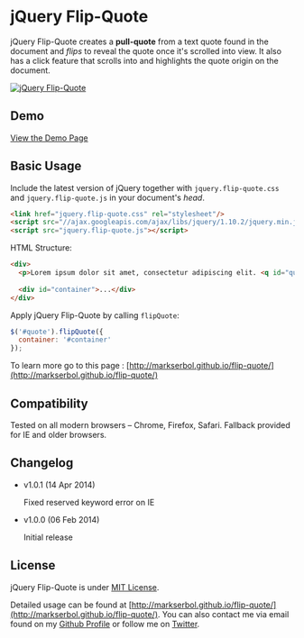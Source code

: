 # jQuery Flip-Quote
jQuery Flip-Quote creates a **pull-quote** from a text quote found in the document and *flips* to reveal the quote once it's scrolled into view. It also has a click feature that scrolls into and highlights the quote origin on the document.

[![jQuery Flip-Quote](http://i.imgur.com/GGUWZIl.png "jQuery Flip-Quote")](https://github.com/markserbol/urlive)

## Demo
[View the Demo Page](http://markserbol.github.io/flip-quote/)


## Basic Usage

Include the latest version of jQuery together with `jquery.flip-quote.css` and `jquery.flip-quote.js` in your document's *head*.


````html
<link href="jquery.flip-quote.css" rel="stylesheet"/>
<script src="//ajax.googleapis.com/ajax/libs/jquery/1.10.2/jquery.min.js"></script>
<script src="jquery.flip-quote.js"></script>
````

HTML Structure:
````html
<div>
  <p>Lorem ipsum dolor sit amet, consectetur adipiscing elit. <q id="quote">Maecenas rhoncus sapien massa, aliquam ornare justo tristique vitae</q>. Duis sollicitudin nulla a leo sagittis, tristique imperdiet turpis sollicitudin.</p>
  
  <div id="container">...</div>
</div>
````

Apply jQuery Flip-Quote by calling `flipQuote`:
````javascript
$('#quote').flipQuote({
  container: '#container'
});
````
To learn more go to this page : [http://markserbol.github.io/flip-quote/](http://markserbol.github.io/flip-quote/)

## Compatibility
Tested on all modern browsers – Chrome, Firefox, Safari.
Fallback provided for IE and older browsers.

## Changelog
- 	v1.0.1 (14 Apr 2014)

	Fixed reserved keyword error on IE

- 	v1.0.0 (06 Feb 2014)

	Initial release

## License
jQuery Flip-Quote is under [MIT License](http://opensource.org/licenses/MIT).

Detailed usage can be found at [http://markserbol.github.io/flip-quote/](http://markserbol.github.io/flip-quote/). You can also contact me via email found on my [Github Profile](https://github.com/markserbol/) or follow me on [Twitter](http://twitter.com/intent/user?screen_name=mark_serbol).

